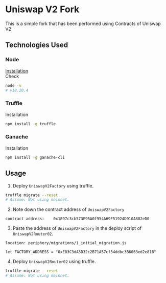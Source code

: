 # Uniswap V2 Fork

This is a simple fork that has been performed using Contracts of Uniswap V2 

## Technologies Used

### Node
[Installation](https://nodejs.org/en/download/package-manager)<br>
Check
```bash
node -v
# v18.20.4
```

### Truffle
Installation
```bash
npm install -g truffle
```


### Ganache
Installation
```bash
npm install -g ganache-cli
```

## Usage
1. Deploy `UniswapV2Factory` using truffle.
```bash
truffle migrate --reset
# Assume: Not using mainnet.
```
2. Note down the contract address of `UniswapV2Factory`
```
contract address:    0x1897c3cb573E95A0f954A69F51924D910A882eD0
```
3. Paste the address of `UniswapV2Factory` in the deploy script of `UniswapV2Router02`.
```
location: periphery/migrations/1_initial_migration.js

let FACTORY_ADDRESS = "0xE83C3dA3D32c2B71A57cf34ddbc3B6063ed2e818"
```
4. Deploy `UniswapV2Router02` using truffle.
```bash
truffle migrate --reset
# Assume: Not using mainnet.
```